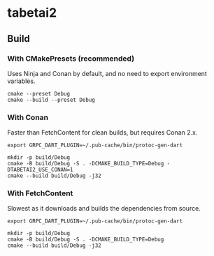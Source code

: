 # tabetai2

## Build

### With CMakePresets (recommended)
Uses Ninja and Conan by default, and no need to export environment variables.
```
cmake --preset Debug
cmake --build --preset Debug
```

### With Conan
Faster than FetchContent for clean builds, but requires Conan 2.x.
```
export GRPC_DART_PLUGIN=~/.pub-cache/bin/protoc-gen-dart

mkdir -p build/Debug
cmake -B build/Debug -S . -DCMAKE_BUILD_TYPE=Debug -DTABETAI2_USE_CONAN=1
cmake --build build/Debug -j32
```

### With FetchContent
Slowest as it downloads and builds the dependencies from source.
```
export GRPC_DART_PLUGIN=~/.pub-cache/bin/protoc-gen-dart

mkdir -p build/Debug
cmake -B build/Debug -S . -DCMAKE_BUILD_TYPE=Debug
cmake --build build/Debug -j32
```
